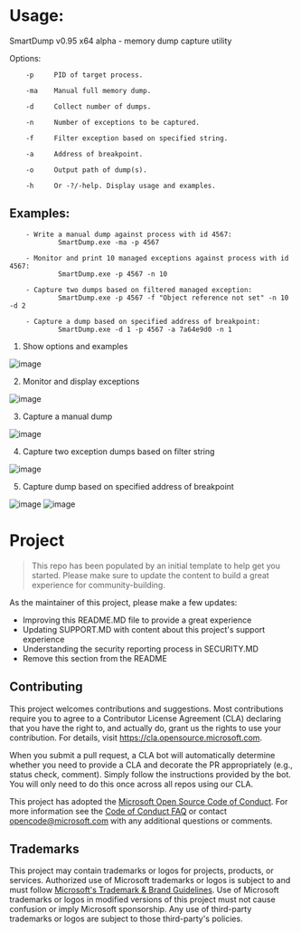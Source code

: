 # Usage:

SmartDump v0.95 x64 alpha - memory dump capture utility

Options:

        -p     PID of target process.

        -ma    Manual full memory dump.

        -d     Collect number of dumps.

        -n     Number of exceptions to be captured.

        -f     Filter exception based on specified string.

        -a     Address of breakpoint.

        -o     Output path of dump(s).

        -h     Or -?/-help. Display usage and examples.

Examples:
------------------------------------------

        - Write a manual dump against process with id 4567:
                SmartDump.exe -ma -p 4567

        - Monitor and print 10 managed exceptions against process with id 4567:
                SmartDump.exe -p 4567 -n 10

        - Capture two dumps based on filtered managed exception:
                SmartDump.exe -p 4567 -f "Object reference not set" -n 10 -d 2

        - Capture a dump based on specified address of breakpoint:
                SmartDump.exe -d 1 -p 4567 -a 7a64e9d0 -n 1

1) Show options and examples

![image](https://user-images.githubusercontent.com/32285008/119694737-16a5fb80-be80-11eb-883b-ea2b48b2221f.png)

2) Monitor and display exceptions

![image](https://user-images.githubusercontent.com/32285008/119694993-566ce300-be80-11eb-8e5e-6b787d160d0f.png)

3) Capture a manual dump

![image](https://user-images.githubusercontent.com/32285008/119695109-72708480-be80-11eb-9adb-184e47cdc453.png)

4) Capture two exception dumps based on filter string

![image](https://user-images.githubusercontent.com/32285008/119695216-8c11cc00-be80-11eb-89a0-ab47c97499ac.png)

5) Capture dump based on specified address of breakpoint

![image](https://user-images.githubusercontent.com/32285008/119695379-aea3e500-be80-11eb-94f8-696b034b544e.png)
![image](https://user-images.githubusercontent.com/32285008/119695397-b2376c00-be80-11eb-88d0-bbc0ca2d9252.png)


# Project

> This repo has been populated by an initial template to help get you started. Please
> make sure to update the content to build a great experience for community-building.

As the maintainer of this project, please make a few updates:

- Improving this README.MD file to provide a great experience
- Updating SUPPORT.MD with content about this project's support experience
- Understanding the security reporting process in SECURITY.MD
- Remove this section from the README

## Contributing

This project welcomes contributions and suggestions.  Most contributions require you to agree to a
Contributor License Agreement (CLA) declaring that you have the right to, and actually do, grant us
the rights to use your contribution. For details, visit https://cla.opensource.microsoft.com.

When you submit a pull request, a CLA bot will automatically determine whether you need to provide
a CLA and decorate the PR appropriately (e.g., status check, comment). Simply follow the instructions
provided by the bot. You will only need to do this once across all repos using our CLA.

This project has adopted the [Microsoft Open Source Code of Conduct](https://opensource.microsoft.com/codeofconduct/).
For more information see the [Code of Conduct FAQ](https://opensource.microsoft.com/codeofconduct/faq/) or
contact [opencode@microsoft.com](mailto:opencode@microsoft.com) with any additional questions or comments.

## Trademarks

This project may contain trademarks or logos for projects, products, or services. Authorized use of Microsoft 
trademarks or logos is subject to and must follow 
[Microsoft's Trademark & Brand Guidelines](https://www.microsoft.com/en-us/legal/intellectualproperty/trademarks/usage/general).
Use of Microsoft trademarks or logos in modified versions of this project must not cause confusion or imply Microsoft sponsorship.
Any use of third-party trademarks or logos are subject to those third-party's policies.
